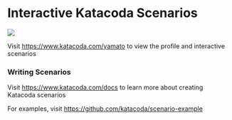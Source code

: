 # Interactive Katacoda Scenarios

[![](http://shields.katacoda.com/katacoda/yamato/count.svg)](https://www.katacoda.com/yamato "Get your profile on Katacoda.com")

Visit https://www.katacoda.com/yamato to view the profile and interactive scenarios

### Writing Scenarios
Visit https://www.katacoda.com/docs to learn more about creating Katacoda scenarios

For examples, visit https://github.com/katacoda/scenario-example
